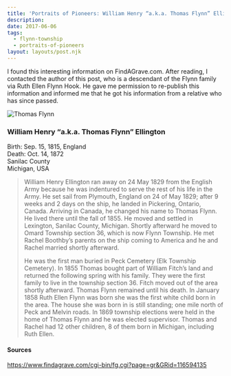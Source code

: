 ```yaml
---
title: 'Portraits of Pioneers: William Henry “a.k.a. Thomas Flynn” Ellington'
description: 
date: 2017-06-06
tags:
  - flynn-township
  - portraits-of-pioneers
layout: layouts/post.njk
---
```


I found this interesting information on FindAGrave.com. After reading, I contacted the author of this post, who is a descendant of the Flynn family via Ruth Ellen Flynn Hook. He gave me permission to re-publish this information and informed me that he got his information from a relative who has since passed.

<img src="../../../img/croppedTHOMASFLYNN.gif" alt="Thomas Flynn" draggable="false">

### William Henry “a.k.a. Thomas Flynn” Ellington

<div>
Birth: Sep. 15, 1815, England
<br>
Death: Oct. 14, 1872
<br>
Sanilac County
<br>
Michigan, USA
</div>

<blockquote>
<p>William Henry Ellington ran away on 24 May 1829 from the English Army because he was indentured to serve the rest of his life in the Army. He set sail from Plymouth, England on 24 of May 1829; after 9 weeks and 2 days on the ship, he landed in Pickering, Ontario, Canada. Arriving in Canada, he changed his name to Thomas Flynn. He lived there until the fall of 1855. He moved and settled in Lexington, Sanilac County, Michigan. Shortly afterward he moved to Omard Township section 36, which is now Flynn Township. He met Rachel Boothby’s parents on the ship coming to America and he and Rachel married shortly afterward.</p>

<p>He was the first man buried in Peck Cemetery (Elk Township Cemetery). In 1855 Thomas bought part of William Fitch’s land and returned the following spring with his family. They were the first family to live in the township section 36. Fitch moved out of the area shortly afterward. Thomas Flynn remained until his death.
In January 1858 Ruth Ellen Flynn was born she was the first white child born in the area. The house she was born in is still standing; one mile north of Peck and Melvin roads. In 1869 township elections were held in the home of Thomas Flynn and he was elected supervisor.
Thomas and Rachel had 12 other children, 8 of them born in Michigan, including Ruth Ellen.</p>
</blockquote>

#### Sources

<a href="https://www.findagrave.com/cgi-bin/fg.cgi?page=gr&GRid=116594135" target="_blank">https://www.findagrave.com/cgi-bin/fg.cgi?page=gr&GRid=116594135</a>